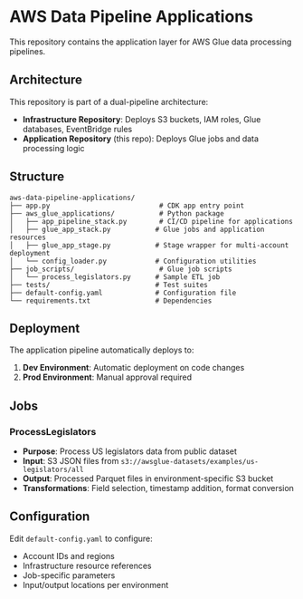 # AWS Data Pipeline Applications

This repository contains the application layer for AWS Glue data processing pipelines.

<!-- Test automatic triggering -->

## Architecture

This repository is part of a dual-pipeline architecture:
- **Infrastructure Repository**: Deploys S3 buckets, IAM roles, Glue databases, EventBridge rules
- **Application Repository** (this repo): Deploys Glue jobs and data processing logic

## Structure

```
aws-data-pipeline-applications/
├── app.py                           # CDK app entry point
├── aws_glue_applications/           # Python package
│   ├── app_pipeline_stack.py        # CI/CD pipeline for applications
│   ├── glue_app_stack.py           # Glue jobs and application resources
│   ├── glue_app_stage.py           # Stage wrapper for multi-account deployment
│   └── config_loader.py            # Configuration utilities
├── job_scripts/                     # Glue job scripts
│   └── process_legislators.py      # Sample ETL job
├── tests/                          # Test suites
├── default-config.yaml             # Configuration file
└── requirements.txt                # Dependencies
```

## Deployment

The application pipeline automatically deploys to:
1. **Dev Environment**: Automatic deployment on code changes
2. **Prod Environment**: Manual approval required

## Jobs

### ProcessLegislators
- **Purpose**: Process US legislators data from public dataset
- **Input**: S3 JSON files from `s3://awsglue-datasets/examples/us-legislators/all`
- **Output**: Processed Parquet files in environment-specific S3 bucket
- **Transformations**: Field selection, timestamp addition, format conversion

## Configuration

Edit `default-config.yaml` to configure:
- Account IDs and regions
- Infrastructure resource references
- Job-specific parameters
- Input/output locations per environment
